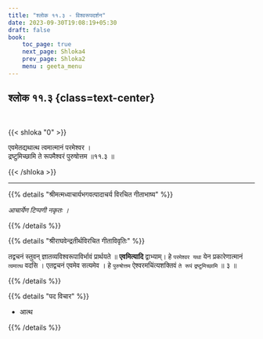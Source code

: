 ```yaml
---
title: "श्लोक ११.३ - विश्वरूपदर्शन"
date: 2023-09-30T19:08:19+05:30
draft: false
book:
    toc_page: true
    next_page: Shloka4
    prev_page: Shloka2
    menu : geeta_menu
---
```




## श्लोक ११.३ {class=text-center}

<br/>

{{< shloka  "0"  >}}

एवमेतद्यथात्थ त्वमात्मानं परमेश्वर ।  
द्रष्टुमिच्छामि ते रूपमैश्वरं पुरुषोत्तम ॥११.३ ॥

{{< /shloka >}}

---


{{% details "श्रीमत्मध्वाचार्यभगवत्पादाचर्य विरचित  गीताभाष्य" %}}

*आचार्येण टिप्पणी नकृतः ।*

{{% /details %}}



{{% details "श्रीराघवेन्द्रतीर्थविरचित गीताविवृतिः" %}}

तद्वचनं स्तुवन्‌ ज्ञातव्यविश्वरूपाविर्भावं प्रार्थयते 
॥ **एवमित्यादि** द्वाभ्याम्‌। हे `परमेश्वर यथा` 
येन प्रकारेणात्मानं `त्वमात्थ` वदसि । एतद्वचनं एवमेव
सत्यमेव । हे `पुरुषोत्तम` ऐश्वरमचिंत्यशक्तिवं `ते रूपं` 
 `द्रष्टुमिच्छामि` ॥ ३ ॥

{{% /details %}}



{{% details "पद विचार" %}}

- आत्थ 

{{% /details %}}
